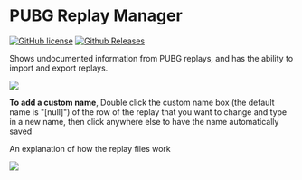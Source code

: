 # PUBG Replay Manager
[![GitHub license](https://img.shields.io/github/license/EpicKitten/PUBG-Replay-Manager.svg)](https://github.com/EpicKitten/PUBG-Replay-Manager/blob/master/LICENSE) [![Github Releases](https://img.shields.io/badge/Downloads-1K%2B-brightgreen.svg)](https://github.com/EpicKitten/PUBG-Replay-Manager/releases)

Shows undocumented information from PUBG replays, and has the ability to import and export replays.

![](https://i.imgur.com/8OU9NVj.jpg)


**To add a custom name**, Double click the custom name box (the default name is "[null]") of the row of the replay that you want to change and type in a new name, then click anywhere else to have the name automatically saved 

An explanation of how the replay files work

![](https://i.imgur.com/acGmGMf.jpg)

